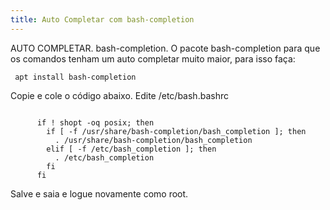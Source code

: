 ```yaml
---
title: Auto Completar com bash-completion
---
```


AUTO COMPLETAR. bash-completion. O pacote bash-completion para que os comandos tenham um auto completar muito maior, para isso faça:

     apt install bash-completion

Copie e cole o código abaixo. Edite /etc/bash.bashrc

<code>
      if ! shopt -oq posix; then
        if [ -f /usr/share/bash-completion/bash_completion ]; then
          . /usr/share/bash-completion/bash_completion
        elif [ -f /etc/bash_completion ]; then
          . /etc/bash_completion
        fi
      fi
</code>

Salve e saia e logue novamente como root.
